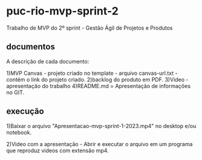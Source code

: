 # puc-rio-mvp-sprint-2
Trabalho de MVP do 2º sprint - Gestão Ágil de Projetos e Produtos 

## documentos
A descrição de cada documento:

1)MVP Canvas - projeto criado no template - arquivo canvas-url.txt - contém o link do projeto criado.
2)backlog do produto em PDF.
3)Video - apresentação do trabalho
4)README.md = Apresentação de informações no GIT.

## execução
1)Baixar o arquivo "Apresentacao-mvp-sprint-1-2023.mp4" no desktop e/ou notebook.

2)Video com a apresentação - Abrir e executar o arquivo em um programa que reproduz videos com extensão mp4.